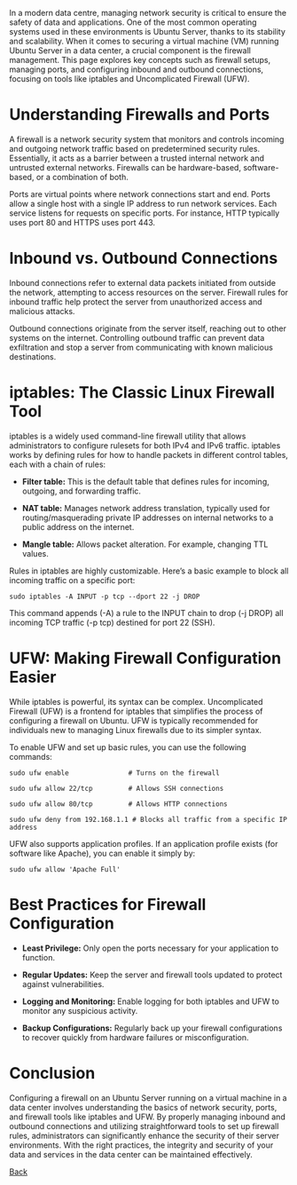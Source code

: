 In a modern data centre, managing network security is critical to ensure the safety of data and applications. One of the most common operating systems used in these environments is Ubuntu Server, thanks to its stability and scalability. When it comes to securing a virtual machine (VM) running Ubuntu Server in a data center, a crucial component is the firewall management. This page explores key concepts such as firewall setups, managing ports, and configuring inbound and outbound connections, focusing on tools like iptables and Uncomplicated Firewall (UFW).

# Understanding Firewalls and Ports
A firewall is a network security system that monitors and controls incoming and outgoing network traffic based on predetermined security rules. Essentially, it acts as a barrier between a trusted internal network and untrusted external networks. Firewalls can be hardware-based, software-based, or a combination of both.

Ports are virtual points where network connections start and end. Ports allow a single host with a single IP address to run network services. Each service listens for requests on specific ports. For instance, HTTP typically uses port 80 and HTTPS uses port 443.

# Inbound vs. Outbound Connections
Inbound connections refer to external data packets initiated from outside the network, attempting to access resources on the server. Firewall rules for inbound traffic help protect the server from unauthorized access and malicious attacks.

Outbound connections originate from the server itself, reaching out to other systems on the internet. Controlling outbound traffic can prevent data exfiltration and stop a server from communicating with known malicious destinations.

# iptables: The Classic Linux Firewall Tool
iptables is a widely used command-line firewall utility that allows administrators to configure rulesets for both IPv4 and IPv6 traffic. iptables works by defining rules for how to handle packets in different control tables, each with a chain of rules:

* **Filter table:** This is the default table that defines rules for incoming, outgoing, and forwarding traffic.

* **NAT table:** Manages network address translation, typically used for routing/masquerading private IP addresses on internal networks to a public address on the internet.

* **Mangle table:** Allows packet alteration. For example, changing TTL values.

Rules in iptables are highly customizable. Here’s a basic example to block all incoming traffic on a specific port:


`sudo iptables -A INPUT -p tcp --dport 22 -j DROP`

This command appends (-A) a rule to the INPUT chain to drop (-j DROP) all incoming TCP traffic (-p tcp) destined for port 22 (SSH).

# UFW: Making Firewall Configuration Easier
While iptables is powerful, its syntax can be complex. Uncomplicated Firewall (UFW) is a frontend for iptables that simplifies the process of configuring a firewall on Ubuntu. UFW is typically recommended for individuals new to managing Linux firewalls due to its simpler syntax.

To enable UFW and set up basic rules, you can use the following commands:


`sudo ufw enable               # Turns on the firewall`

`sudo ufw allow 22/tcp         # Allows SSH connections`

`sudo ufw allow 80/tcp         # Allows HTTP connections`

`sudo ufw deny from 192.168.1.1 # Blocks all traffic from a specific IP address`


UFW also supports application profiles. If an application profile exists (for software like Apache), you can enable it simply by:


`
sudo ufw allow 'Apache Full'
`

# Best Practices for Firewall Configuration

* **Least Privilege:** Only open the ports necessary for your application to function.

* **Regular Updates:** Keep the server and firewall tools updated to protect against vulnerabilities.

* **Logging and Monitoring:** Enable logging for both iptables and UFW to monitor any suspicious activity.

* **Backup Configurations:** Regularly back up your firewall configurations to recover quickly from hardware failures or misconfiguration.

# Conclusion

Configuring a firewall on an Ubuntu Server running on a virtual machine in a data center involves understanding the basics of network security, ports, and firewall tools like iptables and UFW. By properly managing inbound and outbound connections and utilizing straightforward tools to set up firewall rules, administrators can significantly enhance the security of their server environments. With the right practices, the integrity and security of your data and services in the data center can be maintained effectively.





[Back](https://github.com/hmislk/hmis/wiki/Server-Management)